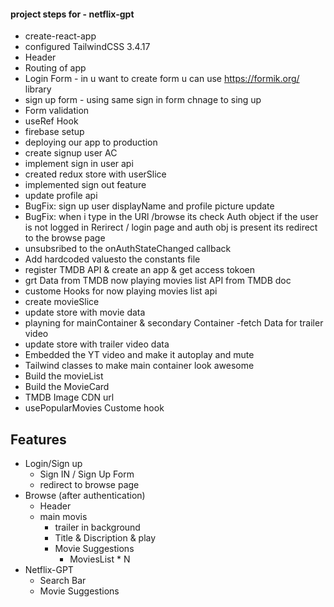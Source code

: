 #### project steps for - netflix-gpt

- create-react-app
- configured TailwindCSS 3.4.17
- Header
- Routing of app
- Login Form - in u want to create form u can use https://formik.org/ library
- sign up form - using same sign in form chnage to sing up
- Form validation
- useRef Hook
- firebase setup
- deploying our app to production
- create signup user AC
- implement sign in user api
- created redux store with userSlice
- implemented sign out feature
- update profile api
- BugFix: sign up user displayName and profile picture update
- BugFix: when i type in the URl /browse its check Auth object if the user is not logged in Rerirect / login page and auth obj is
  present its redirect to the browse page
- unsubsribed to the onAuthStateChanged callback
- Add hardcoded valuesto the constants file
- register TMDB API & create an app & get access tokoen
- grt Data from TMDB now playing movies list API from TMDB doc
- custome Hooks for now playing movies list api
- create movieSlice
- update store with movie data
- playning for mainContainer & secondary Container
  -fetch Data for trailer video
- update store with trailer video data
- Embedded the YT video and make it autoplay and mute
- Tailwind classes to make main container look awesome
- Build the movieList
- Build the MovieCard
- TMDB Image CDN url
- usePopularMovies Custome hook

## Features

- Login/Sign up
  - Sign IN / Sign Up Form
  - redirect to browse page
- Browse (after authentication)
  - Header
  - main movis
    - trailer in background
    - Title & Discription & play
    - Movie Suggestions
      - MoviesList \* N
- Netflix-GPT
  - Search Bar
  - Movie Suggestions
